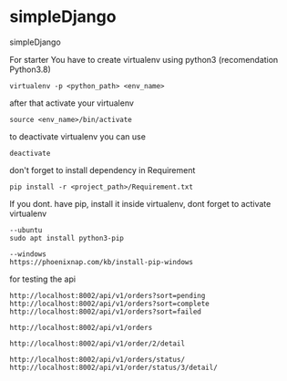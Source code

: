 # simpleDjango
simpleDjango


For starter You have to create virtualenv using python3 (recomendation Python3.8)
```
virtualenv -p <python_path> <env_name>
```

after that activate your virtualenv
```
source <env_name>/bin/activate
```

to deactivate virtualenv you can use
```
deactivate
```

don't forget to install dependency in Requirement
```
pip install -r <project_path>/Requirement.txt
```

If you dont. have pip, install it inside virtualenv, dont forget to activate virtualenv
```
--ubuntu
sudo apt install python3-pip

--windows
https://phoenixnap.com/kb/install-pip-windows
```

for testing the api
```
http://localhost:8002/api/v1/orders?sort=pending
http://localhost:8002/api/v1/orders?sort=complete
http://localhost:8002/api/v1/orders?sort=failed

http://localhost:8002/api/v1/orders

http://localhost:8002/api/v1/order/2/detail

http://localhost:8002/api/v1/orders/status/
http://localhost:8002/api/v1/order/status/3/detail/
```
